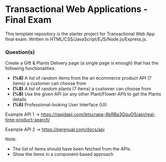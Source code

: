 # Transactional Web Applications - Final Exam

This template repository is the starter project for Transactional Web App final exam. Written in HTML/CSS/JavaScript/EJS/Node.js/Express.js.

### Question(s)

Create a Gift & Plants Delivery page (a single page is enough) that has the following functionalities:

- **(%8)** A list of random items from the an ecommerce product API (7 items) a customer can choose from
- **(%8)** A list of random plants (7 items) a customer can choose from
- **(%8)** Use the given API (or any other Plant/Flower API) to get the Plants details
- **(%6)** Professional-looking User Interface (UI)

Example API 1 -> https://rapidapi.com/letscrape-6bRBa3QguO5/api/real-time-product-search/

Example API 2 -> https://perenual.com/docs/api

Note:

- The list of items should have been fetched from the APIs.
- Show the items in a component-based approach
